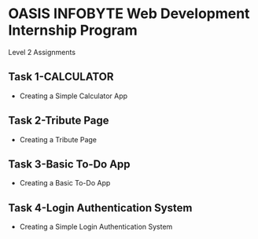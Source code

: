 # OASIS INFOBYTE Web Development Internship Program

Level 2  Assignments 

## Task 1-CALCULATOR
- Creating a Simple Calculator App
  
## Task 2-Tribute Page
- Creating a Tribute Page

## Task 3-Basic To-Do App
- Creating a Basic To-Do App 

## Task 4-Login Authentication System 
- Creating a Simple Login Authentication System 
